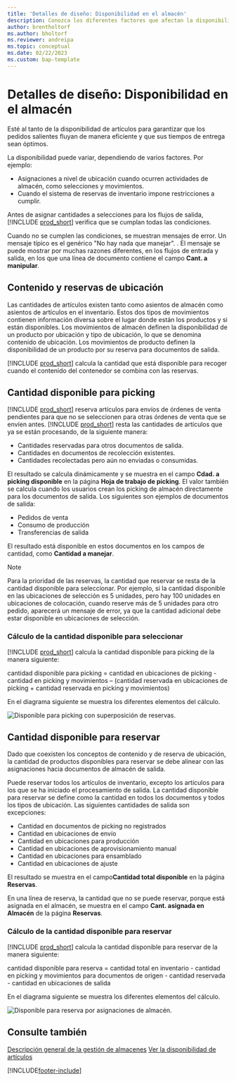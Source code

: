 ```yaml
---
title: 'Detalles de diseño: Disponibilidad en el almacén'
description: Conozca los diferentes factores que afectan la disponibilidad de artículos en su almacén.
author: brentholtorf
ms.author: bholtorf
ms.reviewer: andreipa
ms.topic: conceptual
ms.date: 02/22/2023
ms.custom: bap-template
---
```

# <a name="design-details-availability-in-the-warehouse"></a><a name="design-details-availability-in-the-warehouse"></a>Detalles de diseño: Disponibilidad en el almacén

Esté al tanto de la disponibilidad de artículos para garantizar que los pedidos salientes fluyan de manera eficiente y que sus tiempos de entrega sean óptimos.  

La disponibilidad puede variar, dependiendo de varios factores. Por ejemplo:

* Asignaciones a nivel de ubicación cuando ocurren actividades de almacén, como selecciones y movimientos.
* Cuando el sistema de reservas de inventario impone restricciones a cumplir.

Antes de asignar cantidades a selecciones para los flujos de salida, [!INCLUDE [prod_short](includes/prod_short.md)] verifica que se cumplan todas las condiciones.

Cuando no se cumplen las condiciones, se muestran mensajes de error. Un mensaje típico es el genérico "No hay nada que manejar". . El mensaje se puede mostrar por muchas razones diferentes, en los flujos de entrada y salida, en los que una línea de documento contiene el campo **Cant. a manipular**.

## <a name="bin-content-and-reservations"></a><a name="bin-content-and-reservations"></a>Contenido y reservas de ubicación

Las cantidades de artículos existen tanto como asientos de almacén como asientos de artículos en el inventario. Estos dos tipos de movimientos contienen información diversa sobre el lugar donde están los productos y si están disponibles. Los movimientos de almacén definen la disponibilidad de un producto por ubicación y tipo de ubicación, lo que se denomina contenido de ubicación. Los movimientos de producto definen la disponibilidad de un producto por su reserva para documentos de salida.  

[!INCLUDE [prod_short](includes/prod_short.md)] calcula la cantidad que está disponible para recoger cuando el contenido del contenedor se combina con las reservas.  

## <a name="quantity-available-to-pick"></a><a name="quantity-available-to-pick"></a>Cantidad disponible para picking

[!INCLUDE [prod_short](includes/prod_short.md)] reserva artículos para envíos de órdenes de venta pendientes para que no se seleccionen para otras órdenes de venta que se envíen antes. [!INCLUDE [prod_short](includes/prod_short.md)] resta las cantidades de artículos que ya se están procesando, de la siguiente manera:

* Cantidades reservadas para otros documentos de salida.
* Cantidades en documentos de recolección existentes.
* Cantidades recolectadas pero aún no enviadas o consumidas.  

El resultado se calcula dinámicamente y se muestra en el campo **Cdad. a picking disponible** en la página **Hoja de trabajo de picking**. El valor también se calcula cuando los usuarios crean los picking de almacén directamente para los documentos de salida. Los siguientes son ejemplos de documentos de salida:

* Pedidos de venta
* Consumo de producción
* Transferencias de salida

El resultado está disponible en estos documentos en los campos de cantidad, como **Cantidad a manejar**.  

> [!NOTE]  
> Para la prioridad de las reservas, la cantidad que reservar se resta de la cantidad disponible para seleccionar. Por ejemplo, si la cantidad disponible en las ubicaciones de selección es 5 unidades, pero hay 100 unidades en ubicaciones de colocación, cuando reserve más de 5 unidades para otro pedido, aparecerá un mensaje de error, ya que la cantidad adicional debe estar disponible en ubicaciones de selección.  

### <a name="calculating-the-quantity-available-to-pick"></a><a name="calculating-the-quantity-available-to-pick"></a>Cálculo de la cantidad disponible para seleccionar

[!INCLUDE [prod_short](includes/prod_short.md)] calcula la cantidad disponible para picking de la manera siguiente:  

cantidad disponible para picking = cantidad en ubicaciones de picking - cantidad en picking y movimientos – (cantidad reservada en ubicaciones de picking + cantidad reservada en picking y movimientos)  

En el diagrama siguiente se muestra los diferentes elementos del cálculo.  

![Disponible para picking con superposición de reservas.](media/design_details_warehouse_management_availability_2.png "Disponible para picking con superposición de reservas")  

## <a name="quantity-available-to-reserve"></a><a name="quantity-available-to-reserve"></a>Cantidad disponible para reservar

Dado que coexisten los conceptos de contenido y de reserva de ubicación, la cantidad de productos disponibles para reservar se debe alinear con las asignaciones hacia documentos de almacén de salida.  

Puede reservar todos los artículos de inventario, excepto los artículos para los que se ha iniciado el procesamiento de salida. La cantidad disponible para reservar se define como la cantidad en todos los documentos y todos los tipos de ubicación. Las siguientes cantidades de salida son excepciones:  

* Cantidad en documentos de picking no registrados  
* Cantidad en ubicaciones de envío  
* Cantidad en ubicaciones para producción  
* Cantidad en ubicaciones de aprovisionamiento manual  
* Cantidad en ubicaciones para ensamblado  
* Cantidad en ubicaciones de ajuste  

El resultado se muestra en el campo**Cantidad total disponible** en la página **Reservas**.  

En una línea de reserva, la cantidad que no se puede reservar, porque está asignada en el almacén, se muestra en el campo **Cant. asignada en Almacén** de la página **Reservas**.  

### <a name="calculating-the-quantity-available-to-reserve"></a><a name="calculating-the-quantity-available-to-reserve"></a>Cálculo de la cantidad disponible para reservar

[!INCLUDE [prod_short](includes/prod_short.md)] calcula la cantidad disponible para reservar de la manera siguiente:  

cantidad disponible para reserva = cantidad total en inventario - cantidad en picking y movimientos para documentos de origen - cantidad reservada - cantidad en ubicaciones de salida  

En el diagrama siguiente se muestra los diferentes elementos del cálculo.  

![Disponible para reserva por asignaciones de almacén.](media/design_details_warehouse_management_availability_3.png "Disponible para reserva por asignaciones de almacén")  

## <a name="see-also"></a><a name="see-also"></a>Consulte también

[Descripción general de la gestión de almacenes](design-details-warehouse-management.md)
[Ver la disponibilidad de artículos](inventory-how-availability-overview.md)


[!INCLUDE[footer-include](includes/footer-banner.md)]
